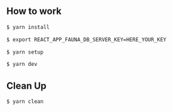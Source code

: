 ## How to work

```bash
$ yarn install

$ export REACT_APP_FAUNA_DB_SERVER_KEY=HERE_YOUR_KEY

$ yarn setup

$ yarn dev
```

## Clean Up

```bash
$ yarn clean
```
